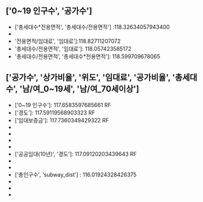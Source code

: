 ## ['0~19 인구수', '공가수']
- ['총세대수*전용면적', '총세대수/전용면적'] :118.32634057943400
- ['공가비율*전용면적', '임대료']: 117.8758254448
- '전용면적/임대료', '임대료']:118.82711207072
- '총세대수/전용면적', '임대료']: 118.057423585172
- '총세대수/전용면적', '총세대수*전용면적']: 118.599709678065




## ['공가수', '상가비율', '위도', '임대료', '공가비율', '총세대수', '남/여_0~19세', '남/여_70세이상']
- ['0~19 인구수']: 117.6583597685661 RF
- ['경도']: 117.59119568903323 RF
- ['임대보증금']: 117.7360349429322 RF
- ['영구임대']: 117.95380414919457 
- ['지하철역']: 117.71771234785805
- ['행복주택']: 117.64648524904938
- ['40~69 인구수']: 117.09931467695094
- ['공공임대(10년)', '경도']: 117.09120203439643 RF
- ['공공임대(10년)', '전용면적별세대수']: 117.17406435921302
- [공공임대(10년)', 'subway_dist']: 116.2246142350817
- ['총인구수', 'subway_dist'] : 116.01924328426375
- ['0~19 인구수', 'subway_dist']: **115.81419577011232**
- ['경도', '세대당_인구']: 117.22065600408307
- ['경도', '전용면적별세대수']: 116.9341488926229
